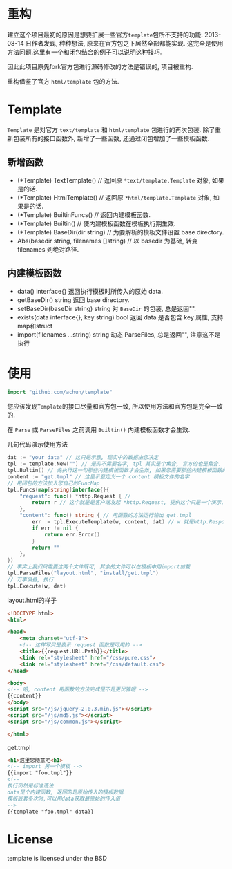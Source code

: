 # 重构

建立这个项目最初的原因是想要扩展一些官方`template`包所不支持的功能.
2013-08-14 日作者发现, 种种想法, 原来在官方包之下居然全部都能实现. 这完全是使用方法问题.这里有一个和闭包结合的[例子](http://play.golang.org/p/Fil_Vi2ZhU)可以说明这种技巧.

因此此项目原先fork官方包进行源码修改的方法是错误的, 项目被重构.

重构借鉴了官方 `html/template` 包的方法.


# Template

`Template` 是对官方 `text/template` 和 `html/template` 包进行的再次包装.
除了重新包装所有的接口函数外, 新增了一些函数, 还通过闭包增加了一些模板函数.


新增函数
--------

* (*Template) TextTemplate() // 返回原 `*text/template.Template` 对象, 如果是的话.
* (*Template) HtmlTemplate() // 返回原 `*html/template.Template` 对象, 如果是的话.
* (*Template) BuiltinFuncs() // 返回内建模板函数.
* (*Template) Builtin() // 使内建模板函数在模板执行期生效.
* (*Template) BaseDir(dir string) // 为要解析的模板文件设置 base directory.
* Abs(basedir string, filenames []string) // 以 basedir 为基础, 转变 filenames 到绝对路径.

内建模板函数
------------

* data() interface{} 返回执行模板时所传入的原始 data.
* getBaseDir() string 返回 base directory.
* setBaseDir(baseDir string) string 对 `BaseDir` 的包装, 总是返回"".
* exists(data interface{}, key string) bool 返回 data 是否包含 key 属性, 支持map和struct
* import(filenames ...string) string 动态 ParseFiles, 总是返回"", 注意这不是执行

# 使用

```go
import "github.com/achun/template"
```

您应该发现`Template`的接口尽量和官方包一致, 所以使用方法和官方包是完全一致的.

在 `Parse` 或 `ParseFiles` 之前调用 `Builtin()` 内建模板函数才会生效.

几句代码演示使用方法

```go
dat := "your data" // 这只是示意, 现实中的数据由您决定
tpl := template.New("") // 是的不需要名字, tpl 其实是个集合, 官方的也是集合. 自动匹配到第一个有效的模板很容易实现.
tpl.Bultin() // 先执行这一句那些内建模板函数才会生效, 如果您需要那些内建模板函数的话.
content := "get.tmpl" // 这里示意定义一个 content 模板文件的名字
// 用闭包的方法加入您自己的FuncMap
tpl.Funcs(map[string]interface{}{
	"request": func() *http.Request { //
		return r // 这个就是是客户端发起 *http.Request, 提供这个只是一个演示, 说明这种方法完全可用
	},
	"content": func() string { // 用函数的方法运行输出 get.tmpl
		err := tpl.ExecuteTemplate(w, content, dat) // w 就是http.ResponseWriter了, 传递最初的dat
		if err != nil {
			return err.Error()
		}
		return ""
	},
})
// 事实上我们只需要这两个文件既可, 其余的文件可以在模板中用import加载
tpl.ParseFiles("layout.html", "install/get.tmpl")
// 万事俱备, 执行
tpl.Execute(w, dat)
```

layout.html的样子

```html
<!DOCTYPE html>
<html>

<head>
    <meta charset="utf-8">
    <!-- 这样写只是表示 request 函数是可用的 -->
    <title>{{request.URL.Path}}</title>
    <link rel="stylesheet" href="/css/pure.css">
    <link rel="stylesheet" href="/css/default.css">
</head>

<body>
<!-- 哈, content 用函数的方法完成是不是更优雅呢 -->
{{content}} 
</body>
<script src="/js/jquery-2.0.3.min.js"></script>
<script src="/js/md5.js"></script>
<script src="/js/common.js"></script>

</html>
```

get.tmpl

```html
<h1>这里您随意吧<h1>
<!-- import 另一个模板 -->
{{import "foo.tmpl"}}
<!--
执行仍然是标准语法
data是个内建函数, 返回的是原始传入的模板数据
模板嵌套多次时,可以用data获取最原始的传入值
-->
{{template "foo.tmpl" data}}
```

License
=======
template is licensed under the BSD